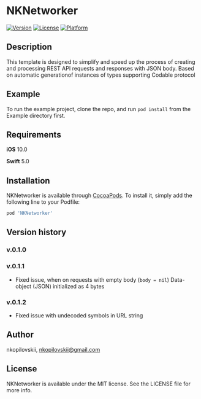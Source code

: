 # NKNetworker

<!-- [![CI Status](https://img.shields.io/travis/nkopilovskii/NKNetworker.svg?style=flat)](https://travis-ci.org/nkopilovskii/NKNetworker) -->
[![Version](https://img.shields.io/cocoapods/v/NKNetworker.svg?style=flat)](https://cocoapods.org/pods/NKNetworker)
[![License](https://img.shields.io/cocoapods/l/NKNetworker.svg?style=flat&color=yellow)](https://cocoapods.org/pods/NKNetworker)
[![Platform](https://img.shields.io/cocoapods/p/NKNetworker.svg?style=flat&color=black)](https://cocoapods.org/pods/NKNetworker)

## Description 

This template is designed to simplify and speed up the process of creating and processing REST API requests and responses with JSON body. Based on automatic generationof instances of types supporting Codable protocol

## Example

To run the example project, clone the repo, and run `pod install` from the Example directory first.

## Requirements

**iOS** 10.0

**Swift** 5.0

## Installation

NKNetworker is available through [CocoaPods](https://cocoapods.org). To install
it, simply add the following line to your Podfile:

```ruby
pod 'NKNetworker'
```

## Version history

### v.0.1.0

### v.0.1.1
- Fixed issue, when on requests with empty body (`body = nil`) Data-object (JSON) initialized as 4 bytes

### v.0.1.2
- Fixed issue with undecoded symbols in URL string

## Author

nkopilovskii, nkopilovskii@gmail.com

## License

NKNetworker is available under the MIT license. See the LICENSE file for more info.
